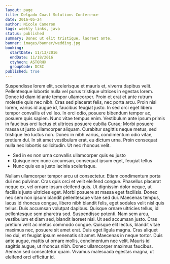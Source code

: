```yaml
---
layout: page
title: Delgado Coast Solutions Conference
date: 2016-05-24
author: Nicole Cameron
tags: weekly links, java
status: published
summary: Donec ut elit tristique, laoreet ante.
banner: images/banner/wedding.jpg
booking:
  startDate: 11/13/2016
  endDate: 11/18/2016
  ctyhocn: ASTORHX
  groupCode: DCSC
published: true
---
```

Suspendisse lorem elit, scelerisque et mauris et, viverra dapibus velit. Pellentesque lobortis nulla vel purus tristique ultrices in egestas lorem. Donec id diam id ante tempor ullamcorper. Proin et erat et ante rutrum molestie quis nec nibh. Cras sed placerat felis, nec porta arcu. Proin nisi lorem, varius id augue id, faucibus feugiat justo. In sed orci eget libero tempor convallis et vel leo. In orci odio, posuere bibendum tempor ac, posuere quis sapien. Nunc vitae tempus enim. Vestibulum ante ipsum primis in faucibus orci luctus et ultrices posuere cubilia Curae; Morbi posuere massa ut justo ullamcorper aliquam. Curabitur sagittis neque metus, sed tristique leo luctus non. Donec in nibh varius, condimentum odio vitae, pretium dui. In sit amet vestibulum erat, eu dictum urna. Proin consequat nulla nec lobortis sollicitudin. Ut nec rhoncus velit.

* Sed in ex non urna convallis ullamcorper quis eu justo
* Quisque nec nunc accumsan, consequat ipsum eget, feugiat tellus
* Nunc quis ex a justo lacinia scelerisque.

Nullam ullamcorper tempor arcu ut consectetur. Etiam condimentum porta dui nec pulvinar. Cras quis orci et velit eleifend congue. Phasellus placerat neque ex, vel ornare ipsum eleifend quis. Ut dignissim dolor neque, ut facilisis justo ultricies eget. Morbi posuere at massa eget facilisis. Donec nec sem non ipsum blandit pellentesque vitae sed dui. Maecenas tempus, lacus id rhoncus congue, libero nibh blandit felis, eget sodales velit nisl quis tellus. Duis accumsan volutpat dapibus. Quisque ornare ultricies tellus, id pellentesque sem pharetra sed. Suspendisse potenti. Nam sem arcu, vestibulum et diam sed, blandit laoreet nisi. Ut sed accumsan justo. Cras pretium velit ac metus commodo congue.
Quisque elit lectus, blandit vitae maximus nec, posuere sit amet erat. Duis eget ligula magna. Cras aliquet leo dui, et feugiat ipsum venenatis sit amet. Maecenas in neque tortor. Duis ante augue, mattis ut ornare mollis, condimentum nec velit. Mauris id sagittis augue, ut rhoncus nibh. Donec ullamcorper maximus faucibus. Aenean sed consectetur quam. Vivamus malesuada egestas magna, ut eleifend orci efficitur id.
